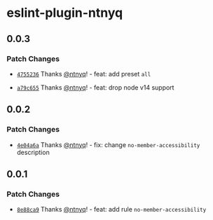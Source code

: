 # eslint-plugin-ntnyq

## 0.0.3

### Patch Changes

- [`4755236`](https://github.com/ntnyq/eslint-plugin-ntnyq/commit/475523665bd2d0415368beff1acd68f38ff88954) Thanks [@ntnyq](https://github.com/ntnyq)! - feat: add preset `all`

- [`a79c655`](https://github.com/ntnyq/eslint-plugin-ntnyq/commit/a79c6552cbef85483764eac6775fa72bf3f7c597) Thanks [@ntnyq](https://github.com/ntnyq)! - feat: drop node v14 support

## 0.0.2

### Patch Changes

- [`4e04a6a`](https://github.com/ntnyq/eslint-plugin-ntnyq/commit/4e04a6aee62b5a27b00f7d5443a77e7c91458037) Thanks [@ntnyq](https://github.com/ntnyq)! - fix: change `no-member-accessibility` description

## 0.0.1

### Patch Changes

- [`8e88ca9`](https://github.com/ntnyq/eslint-plugin-ntnyq/commit/8e88ca97d0af7928f5101fa3678446f7a4da546d) Thanks [@ntnyq](https://github.com/ntnyq)! - feat: add rule `no-member-accessibility`
